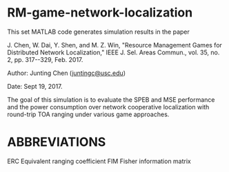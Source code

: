 # RM-game-network-localization

This set MATLAB code generates simulation results in the paper

J. Chen, W. Dai, Y. Shen, and M. Z. Win, "Resource Management Games for Distributed Network Localization," IEEE J. Sel. Areas Commun., vol. 35, no. 2, pp. 317--329, Feb. 2017.

Author: Junting Chen (juntingc@usc.edu)

Date: Sept 19, 2017.

The goal of this simulation is to evaluate the SPEB and MSE performance and the power consumption over network cooperative localization with round-trip TOA ranging under various game approaches.

# ABBREVIATIONS
   ERC     Equivalent ranging coefficient
   FIM     Fisher information matrix
